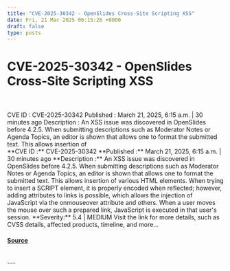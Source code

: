 ```yaml
---
title: "CVE-2025-30342 - OpenSlides Cross-Site Scripting XSS"
date: Fri, 21 Mar 2025 06:15:26 +0000
draft: false
type: posts
---
```

# CVE-2025-30342 - OpenSlides Cross-Site Scripting XSS

<br/>

<br/>
 CVE ID : CVE-2025-30342 Published : March 21, 2025, 6:15 a.m. | 30 minutes ago Description : An XSS issue was discovered in OpenSlides before 4.2.5. When submitting descriptions such as Moderator Notes or Agenda Topics, an editor is shown that allows one to format the submitted text. This allows insertion of
<br/>
**CVE ID :** CVE-2025-30342  
**Published :** March 21, 2025, 6:15 a.m. | 30 minutes ago  
**Description :** An XSS issue was discovered in OpenSlides before 4.2.5. When submitting descriptions such as Moderator Notes or Agenda Topics, an editor is shown that allows one to format the submitted text. This allows insertion of various HTML elements. When trying to insert a SCRIPT element, it is properly encoded when reflected; however, adding attributes to links is possible, which allows the injection of JavaScript via the onmouseover attribute and others. When a user moves the mouse over such a prepared link, JavaScript is executed in that user's session.  
**Severity:** 5.4 | MEDIUM  
Visit the link for more details, such as CVSS details, affected products, timeline, and more...

#### [Source](https://cvefeed.io/vuln/detail/CVE-2025-30342)

<br/>
---
